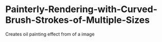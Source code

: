 # Painterly-Rendering-with-Curved-Brush-Strokes-of-Multiple-Sizes
Creates oil painting effect from of a image
